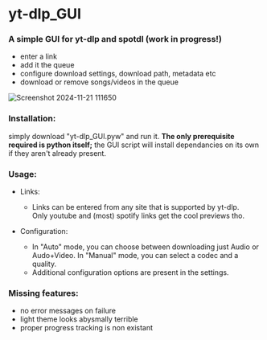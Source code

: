 # yt-dlp_GUI

### A simple GUI for yt-dlp and spotdl (work in progress!)


* enter a link
* add it the queue
* configure download settings, download path, metadata etc
* download or remove songs/videos in the queue



![Screenshot 2024-11-21 111650](https://github.com/user-attachments/assets/0cb98d9d-d838-4a20-8377-50b24611f04f)



### Installation:
simply download "yt-dlp_GUI.pyw" and run it. 
__The only prerequisite required is python itself;__ the GUI script will install dependancies on its own if they aren't already present.

### Usage:
* Links:
  
  * Links can be entered from any site that is supported by yt-dlp.  
    Only youtube and (most) spotify links get the cool previews tho.

* Configuration:
  
  * In "Auto" mode, you can choose between downloading just Audio or Audo+Video.
    In "Manual" mode, you can select a codec and a quality.
  * Additional configuration options are present in the settings.

### Missing features:
* no error messages on failure
* light theme looks abysmally terrible
* proper progress tracking is non existant
